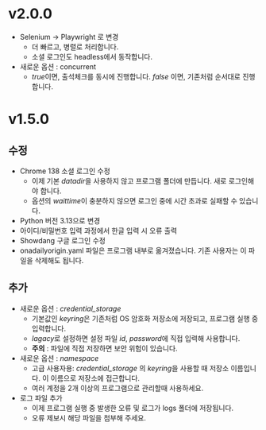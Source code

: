 # v2.0.0
* Selenium -> Playwright 로 변경
  * 더 빠르고, 병렬로 처리합니다.
  * 소셜 로그인도 headless에서 동작합니다.
* 새로운 옵션 : concurrent
  * *true*이면, 출석체크를 동시에 진행합니다. *false* 이면, 기존처럼 순서대로 진행합니다.

# v1.5.0
## 수정
* Chrome 138 소셜 로그인 수정
  * 이제 기본 *datadir*을 사용하지 않고 프로그램 폴더에 만듭니다. 새로 로그인해야 합니다.
  * 옵션의 *waittime*이 충분하지 않으면 로그인 중에 시간 초과로 실패할 수 있습니다.
* Python 버전 3.13으로 변경
* 아이디/비밀번호 입력 과정에서 한글 입력 시 오류 출력
* Showdang 구글 로그인 수정
* onadailyorigin.yaml 파일은 프로그램 내부로 옮겨졌습니다. 기존 사용자는 이 파일을 삭제해도 됩니다.
  
## 추가
* 새로운 옵션 : *credential_storage*
  * 기본값인 *keyring*은 기존처럼 OS 암호화 저장소에 저장되고, 프로그램 실행 중 입력합니다.
  * *lagacy*로 설정하면 설정 파일 *id*, *password*에 직접 입력해 사용합니다.
  * __주의__ : 파일에 직접 저장하면 보안 위험이 있습니다.
* 새로운 옵션 : *namespace*
  * 고급 사용자용: *credential_storage* 의 *keyring*을 사용할 때 저장소 이름입니다. 이 이름으로 저장소에 접근합니다.
  * 여러 계정을 2개 이상의 프로그램으로 관리할때 사용하세요.
* 로그 파일 추가
  * 이제 프로그램 실행 중 발생한 오류 및 로그가 logs 폴더에 저장됩니다.
  * 오류 제보시 해당 파일을 첨부해 주세요.
